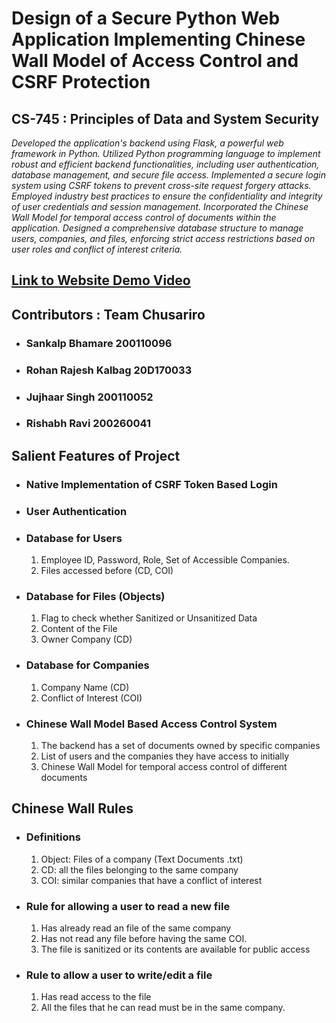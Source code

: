 # Design of a Secure Python Web Application Implementing Chinese Wall Model of Access Control and CSRF Protection

## CS-745 : Principles of Data and System Security

*Developed the application's backend using Flask, a powerful web framework in Python. Utilized Python programming language to implement robust and efficient backend functionalities, including user authentication, database management, and secure file access. Implemented a secure login system using CSRF tokens to prevent cross-site request forgery attacks. Employed industry best practices to ensure the confidentiality and integrity of user credentials and session management. Incorporated the Chinese Wall Model for temporal access control of documents within the application. Designed a comprehensive database structure to manage users, companies, and files, enforcing strict access restrictions based on user roles and conflict of interest criteria.*

## [Link to Website Demo Video](https://youtu.be/BJKygw7BOrs)

## Contributors : Team Chusariro
- ### Sankalp Bhamare 200110096
- ### Rohan Rajesh Kalbag 20D170033
- ### Jujhaar Singh 200110052
- ### Rishabh Ravi 200260041

## Salient Features of Project

- ### Native Implementation of CSRF Token Based Login

- ### User Authentication

- ### Database for Users

  1. Employee ID, Password, Role, Set of Accessible Companies.
  2. Files accessed before (CD, COI)

- ### Database for Files (Objects)

  1. Flag to check whether Sanitized or Unsanitized Data
  2. Content of the File
  3. Owner Company (CD)

- ### Database for Companies

  1. Company Name (CD)
  2. Conflict of Interest (COI)

- ### Chinese Wall Model Based Access Control System
  1. The backend has a set of documents owned by specific companies
  2. List of users and the companies they have access to initially
  3. Chinese Wall Model for temporal access control of different documents

## Chinese Wall Rules

- ### Definitions

  1. Object: Files of a company (Text Documents .txt)
  2. CD: all the files belonging to the same company
  3. COI: similar companies that have a conflict of interest

- ### Rule for allowing a user to read a new file

  1. Has already read an file of the same company
  2. Has not read any file before having the same COI.
  3. The file is sanitized or its contents are available for public access

- ### Rule to allow a user to write/edit a file

  1. Has read access to the file
  2. All the files that he can read must be in the same company.
